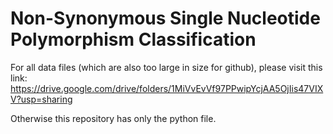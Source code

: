 Non-Synonymous Single Nucleotide Polymorphism Classification
=======

For all data files (which are also too large in size for github), please visit this link: https://drive.google.com/drive/folders/1MiVvEvVf97PPwipYcjAA5OjIis47VIXV?usp=sharing

Otherwise this repository has only the python file.
